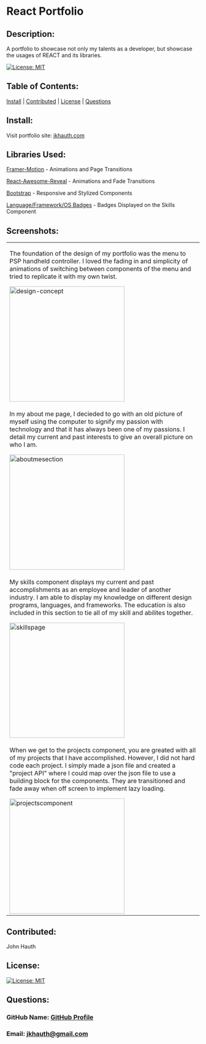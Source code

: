 # React Portfolio

## Description: 
 A portfolio to showcase not only my talents as a developer, but showcase the usages of REACT and its libraries.

[![License: MIT](https://img.shields.io/badge/License-MIT-yellow.svg)](https://opensource.org/licenses/MIT)
## Table of Contents: 
[Install](#install) |
[Contributed](#contributed) |
[License](#license) |
[Questions](#questions) 

## Install: 

 Visit portfolio site: [jkhauth.com](https://jkhauth.com/#)

## Libraries Used:

[Framer-Motion](https://www.framer.com/motion/) - Animations and Page Transitions

[React-Awesome-Reveal](https://react-awesome-reveal.morello.dev/docs/) - Animations and Fade Transitions

[Bootstrap](https://react-bootstrap.github.io/) - Responsive and Stylized Components

[Language/Framework/OS Badges](https://github.com/Ileriayo/markdown-badges) - Badges Displayed on the Skills Component

## Screenshots:

<table>
	<!--DESIGNING-->
	<tr>
		<td>
            <p>The foundation of the design of my portfolio was the menu to PSP handheld controller. I loved the fading in and simplicity of animations of switching between components of the menu and tried to replicate it with my own twist.</p>
			<img width="300" alt="design-concept" src="https://user-images.githubusercontent.com/72667159/107433249-15320c80-6af7-11eb-893a-82725008a342.JPG">
		</td>
	</tr>
	<tr>
		<td> 
            <p>In my about me page, I decieded to go with an old picture of myself using the computer to signify my passion with technology and that it has always been one of my passions. I detail my current and past interests to give an overall picture on who I am.</p>
			<img width="300" alt="aboutmesection" src="https://user-images.githubusercontent.com/72667159/107433244-14997600-6af7-11eb-8fc1-e0fa0dcd6929.JPG">
		</td>
	</tr>
    <tr>
		<td> 
            <p>My skills component displays my current and past accomplishments as an employee and leader of another industry. I am able to display my knowledge on different design programs, languages, and frameworks. The education is also included in this section to tie all of my skill and abilites together.</p>
			<img width="300" alt="skillspage" src="https://user-images.githubusercontent.com/72667159/107433246-15320c80-6af7-11eb-98cc-d75a50423a60.JPG">
		</td>
	</tr>
    <tr>
		<td> 
            <p>When we get to the projects component, you are greated with all of my projects that I have accomplished. However, I did not hard code each project. I simply made a json file and created a "project API" where I could map over the json file to use a building block for the components. They are transitioned and fade away when off screen to implement lazy loading.</p>
			<img width="300" alt="projectscomponent" src="https://user-images.githubusercontent.com/72667159/107433247-15320c80-6af7-11eb-8027-52aaceee3f84.JPG">
		</td>
	</tr>
</table>

## Contributed: 
 John Hauth
## License: 
 [![License: MIT](https://img.shields.io/badge/License-MIT-yellow.svg)](https://opensource.org/licenses/MIT)
## Questions: 
 ### GitHub Name: [GitHub Profile](https://www.github.com/jkhauth)
 ### Email: jkhauth@gmail.com
